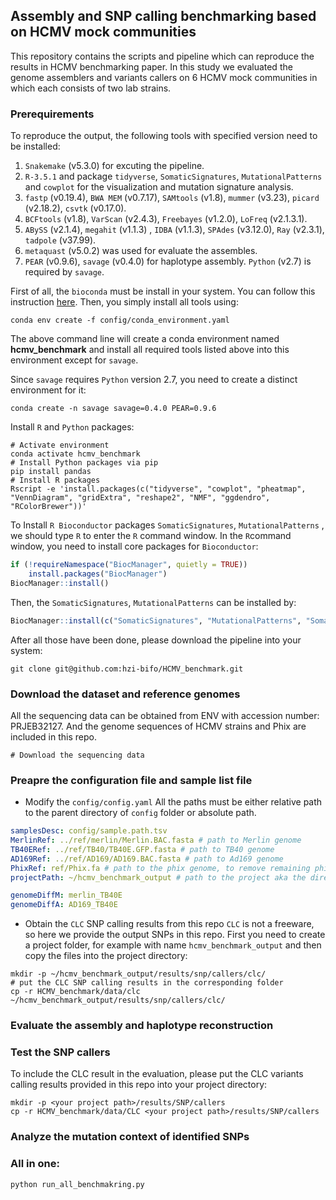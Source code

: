 ## Assembly and SNP calling benchmarking based on HCMV mock communities

This repository contains the scripts and pipeline which can reproduce the results in HCMV benchmarking paper. In this study we evaluated the genome assemblers and variants callers on 6 HCMV mock communities in which each consists of two lab strains. 

### Prerequirements

To reproduce the output, the following tools with specified version need to be installed:

1. `Snakemake` (v5.3.0) for excuting the pipeline.
2. `R-3.5.1` and package `tidyverse`, `SomaticSignatures`, `MutationalPatterns` and `cowplot` for the visualization and mutation signature analysis.
3. `fastp` (v0.19.4), `BWA MEM` (v0.7.17), `SAMtools` (v1.8), `mummer` (v3.23), `picard` (v2.18.2), `csvtk` (v0.17.0).
4. `BCFtools` (v1.8), `VarScan` (v2.4.3), `Freebayes` (v1.2.0), `LoFreq` (v2.1.3.1).
5. `ABySS` (v2.1.4), `megahit` (v1.1.3) , `IDBA` (v1.1.3), `SPAdes` (v3.12.0), `Ray` (v2.3.1), `tadpole` (v37.99).
6. `metaquast` (v5.0.2) was used for evaluate the assembles.
7. `PEAR` (v0.9.6), `savage` (v0.4.0) for haplotype assembly. `Python` (v2.7) is required by `savage`.



First of all, the `bioconda` must be install in your system. You can follow this instruction [here](https://bioconda.github.io). Then, you simply install all tools using:

```shell
conda env create -f config/conda_environment.yaml
```

The above command line will create a conda environment named **hcmv_benchmark** and install all required tools listed above into this environment except for `savage`.

Since `savage` requires `Python` version 2.7, you need to create a distinct environment for it:

```shell
conda create -n savage savage=0.4.0 PEAR=0.9.6
```

Install `R` and `Python` packages:

```shell
# Activate environment
conda activate hcmv_benchmark
# Install Python packages via pip
pip install pandas
# Install R packages 
Rscript -e 'install.packages(c("tidyverse", "cowplot", "pheatmap", "VennDiagram", "gridExtra", "reshape2", "NMF", "ggdendro", "RColorBrewer"))'
```

To Install `R Bioconductor` packages `SomaticSignatures`, `MutationalPatterns` , we should type `R` to enter the `R` command window. In the `R`command window, you need to install core packages for `Bioconductor`:

```R
if (!requireNamespace("BiocManager", quietly = TRUE))
    install.packages("BiocManager")
BiocManager::install()
```

Then, the `SomaticSignatures`, `MutationalPatterns` can be installed by:

```R
BiocManager::install(c("SomaticSignatures", "MutationalPatterns", "SomaticCancerAlterations"))
```



After all those have been done, please download the pipeline into your system:

```shell
git clone git@github.com:hzi-bifo/HCMV_benchmark.git
```

### Download the dataset and reference genomes
All the sequencing data can be obtained from ENV with accession number: PRJEB32127. And the genome sequences of HCMV strains and Phix are included in this repo.
```shell
# Download the sequencing data
```


### Preapre the configuration file and sample list file

- Modify the `config/config.yaml`
All the paths must be either relative path to the parent directory of `config` folder or absolute path.

```yaml
samplesDesc: config/sample.path.tsv
MerlinRef: ../ref/merlin/Merlin.BAC.fasta # path to Merlin genome
TB40ERef: ../ref/TB40/TB40E.GFP.fasta # path to TB40 genome
AD169Ref: ../ref/AD169/AD169.BAC.fasta # path to Ad169 genome
PhixRef: ref/Phix.fa # path to the phix genome, to remove remaining phix sequences
projectPath: ~/hcmv_benchmark_output # path to the project aka the directory for the outputs

genomeDiffM: merlin_TB40E
genomeDiffA: AD169_TB40E

```

- Obtain the `CLC` SNP calling results from this repo 
`CLC` is not a freeware, so here we provide the output SNPs in this repo. First you need to create a project folder, for example with name `hcmv_benchmark_output` and then copy the files into the project directory:

```shell
mkdir -p ~/hcmv_benchmark_output/results/snp/callers/clc/
# put the CLC SNP calling results in the corresponding folder
cp -r HCMV_benchmark/data/clc ~/hcmv_benchmark_output/results/snp/callers/clc/
```

### Evaluate the assembly and haplotype reconstruction


### Test the SNP callers
To include the CLC result in the evaluation, please put the CLC variants calling results provided in this repo into your project directory:
```shell
mkdir -p <your project path>/results/SNP/callers
cp -r HCMV_benchmark/data/CLC <your project path>/results/SNP/callers
```

### Analyze the mutation context of identified SNPs


### All in one:
```shell
python run_all_benchmakring.py
```
